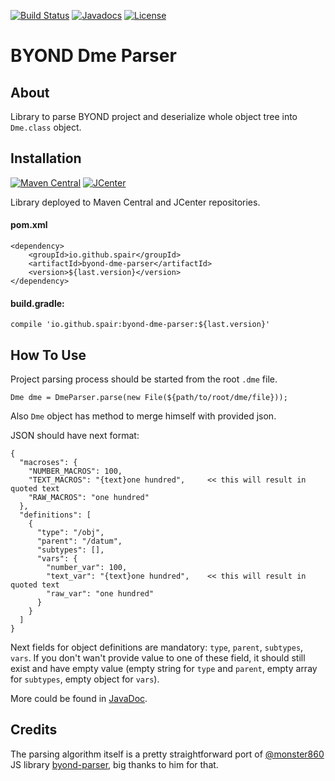 [![Build Status](https://travis-ci.org/SpaiR/byond-dme-parser.svg?branch=master)](https://travis-ci.org/SpaiR/byond-dme-parser)
[![Javadocs](https://www.javadoc.io/badge/io.github.spair/byond-dme-parser.svg)](https://www.javadoc.io/doc/io.github.spair/byond-dme-parser)
[![License](http://img.shields.io/badge/license-MIT-blue.svg)](http://www.opensource.org/licenses/MIT)

# BYOND Dme Parser

## About

Library to parse BYOND project and deserialize whole object tree into `Dme.class` object.

## Installation
[![Maven Central](https://img.shields.io/maven-central/v/io.github.spair/byond-dme-parser.svg?style=flat)](https://search.maven.org/search?q=a:byond-dme-parser)
[![JCenter](https://img.shields.io/bintray/v/spair/io.github.spair/byond-dme-parser.svg?label=jcenter)](https://bintray.com/spair/io.github.spair/byond-dme-parser/_latestVersion)

Library deployed to Maven Central and JCenter repositories.

#### pom.xml
```
<dependency>
    <groupId>io.github.spair</groupId>
    <artifactId>byond-dme-parser</artifactId>
    <version>${last.version}</version>
</dependency>
```

#### build.gradle:
```
compile 'io.github.spair:byond-dme-parser:${last.version}'
```

## How To Use

Project parsing process should be started from the root `.dme` file.

`Dme dme = DmeParser.parse(new File(${path/to/root/dme/file}));`

Also `Dme` object has method to merge himself with provided json.

JSON should have next format:
```
{
  "macroses": {
    "NUMBER_MACROS": 100,
    "TEXT_MACROS": "{text}one hundred",     << this will result in quoted text
    "RAW_MACROS": "one hundred"
  },
  "definitions": [
    {
      "type": "/obj",
      "parent": "/datum",
      "subtypes": [],
      "vars": {
        "number_var": 100,
        "text_var": "{text}one hundred",    << this will result in quoted text
        "raw_var": "one hundred"
      }
    }
  ]
}
```

Next fields for object definitions are mandatory: `type`, `parent`, `subtypes`, `vars`.
If you don't wan't provide value to one of these field, it should still exist and have empty value (empty string for `type` and `parent`, empty array for `subtypes`, empty object for `vars`).

More could be found in [JavaDoc](https://www.javadoc.io/doc/io.github.spair/byond-dme-parser).

## Credits

The parsing algorithm itself is a pretty straightforward port of [@monster860](https://github.com/monster860) JS library [byond-parser](https://github.com/monster860/byond-parser),
big thanks to him for that.
